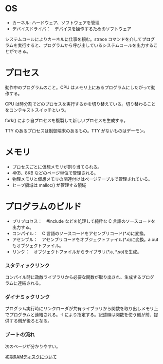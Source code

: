 # OS

* カーネル: ハードウェア、ソフトウェアを管理
* デバイスドライバ：　デバイスを操作するためのソフトウェア

システムコールによりカーネルに仕事を頼む。strace コマンドを介してプログラムを実行すると、プログラムから呼び出しているシステムコールを出力することができる。

# プロセス

動作中のプログラムのこと。CPU はメモリ上にあるプログラムにしたがって動作する。

CPU は時分割でどのプロセスを実行するかを切り替えている。切り替わることをコンテキストスイッチという。

fork() により自プロセスを複製して新しいプロセスを生成する。

TTY のあるプロセスは制御端末のあるもの。TTY がないものはデーモン。

# メモリ

* プロセスごとに仮想メモリが割り当てられる。
* 4KB、8KB などのページ単位で管理される。
* 物理メモリと仮想メモリの関連付けはページテーブルで管理されている。
* ヒープ領域は malloc() が管理する領域

# プログラムのビルド

* プリプロセス：　#include などを処理して純粋な C 言語のソースコードを出力する。
* コンパイル：　C 言語のソースコードをアセンブリコード(*.s)に変換。
* アセンブル：　アセンブリコードをオブジェクトファイル(*.o)に変換。a.out もオブジェクトファイル。
* リンク：　オブジェクトファイルからライブラリ(*.a, *.so)を生成。

### スタティックリンク

コンパイル時に政敵ライブラリから必要な関数が取り出され、生成するプログラムに連結される。

### ダイナミックリンク

プログラム実行時にリンクローダが共有ライブラリから関数を取り出しメモリ上でプログラムと連結される。-l により指定する。記述順は関数を使う側が前、提供する側が後ろとなる。


### ブートの流れ

次のページが分かりやすい。

[初期RAMディスクについて](https://my1cdlinux.eksd.jp/createbootablelivecd_aboutinitrd.html)





